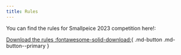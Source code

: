 ```yaml
---
title: Rules
---
```


You can find the rules for Smallpeice 2023 competition here!:

[Download the rules :fontawesome-solid-download:](../assets/rules.pdf){ .md-button .md-button--primary }
